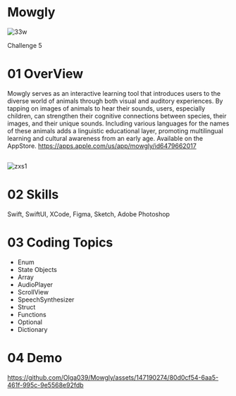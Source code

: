 # Mowgly
![33w](https://github.com/Olga039/Mowgly/assets/147190274/8bf4dacb-dd4a-4785-9dc8-e53565b2a414)

Challenge 5

# 01 OverView
Mowgly serves as an interactive learning tool that introduces users to the diverse world of animals through both visual and auditory experiences. By tapping on images of animals to hear their sounds, users, especially children, can strengthen their cognitive connections between species, their images, and their unique sounds. Including various languages for the names of these animals adds a linguistic educational layer, promoting multilingual learning and cultural awareness from an early age. Available on the AppStore. https://apps.apple.com/us/app/mowgly/id6479662017

 ##
 ![zxs1](https://github.com/Olga039/Mowgly/assets/147190274/b1a2fa48-e79b-4ddd-8bc4-c6c811e493f4)

# 02 Skills

Swift, SwiftUI, XCode, Figma, Sketch, Adobe Photoshop

# 03 Coding Topics

- Enum
- State Objects
- Array 
- AudioPlayer
- ScrollView
- SpeechSynthesizer
- Struct
- Functions
- Optional
- Dictionary

# 04 Demo


https://github.com/Olga039/Mowgly/assets/147190274/80d0cf54-6aa5-461f-995c-9e5568e92fdb




